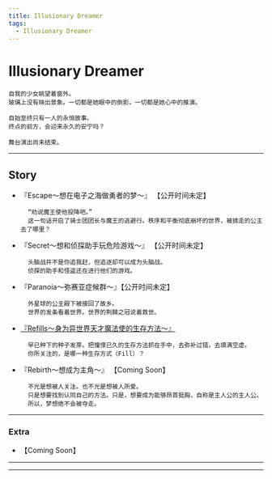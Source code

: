 ```yaml
---
title: Illusionary Dreamer
tags:
  - Illusionary Dreamer
---
```


# Illusionary Dreamer


    自我的少女眺望着窗外。
    玻璃上没有映出景象。一切都是她眼中的倒影，一切都是她心中的推演。
    
    自始至终只有一人的永恒故事。
    终点的前方，会迎来永久的安宁吗？
    
    舞台演出尚未结束。

---

## Story


- 『Escape～想在电子之海做勇者的梦～』 【公开时间未定】

        “劝说魔王使他投降吧。”
        这一句话开启了骑士团团长与魔王的逃避行。秩序和平衡彻底崩坏的世界，被掳走的公主去了哪里？


- 『Secret～想和侦探助手玩危险游戏～』 【公开时间未定】
    
        头脑战并不是你追我赶，但追逐却可以成为头脑战。
        侦探的助手和怪盗还在进行他们的游戏。


- 『Paranoia～弥赛亚症候群～』【公开时间未定】

        外星球的公主殿下被接回了故乡。
        世界的发条看着世界。世界的荆棘之冠说着救世。


- [『Refills～身为异世界天才魔法使的生存方法～』](https://luciasnote.space/_posts/2020-11-14-Refills%E6%B1%87%E6%80%BB%E9%A1%B5/)

        早已种下的种子发芽。把憧憬已久的生存方法抓在手中，去弥补过错，去填满空虚。
        你所关注的，是哪一种生存方式（Fill）？


- 『Rebirth～想成为主角～』 【Coming Soon】

        不光是想被人关注。也不光是想被人所爱。
        只是想要找到认同自己的方法。只是，想要成为能够昂首挺胸，自称是主人公的主人公。
        所以，梦想绝不会被夺走。


---

### Extra
  
- 【Coming Soon】

---
---
